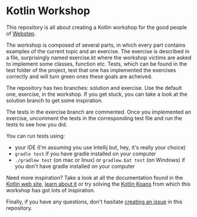# Kotlin Workshop

This repository is all about creating a Kotlin workshop for the good people of [Webstep](https://www.webstep.se/). 

The workshop is composed of several parts, in which every part contains examples of the current topic and an exercise. The exercise is described in a file, surprisingly named exercise.kt where the workshop victims are asked to implement some classes, function etc. Tests, which can be found in the test folder of the project, test that one has implemented the exercises correctly and will turn green ones these goals are acheived. 

The repository has two branches: solution and exercise. Use the default one, exercise, in the workshop. If you get stuck, you can take a look at the solution branch to get some inspiration.

The tests in the exercise branch are commented. Once you implemented an exercise, uncomment the tests in the corresponding test file and run the tests to see how you did.

You can run tests using:
- your IDE (I'm assuming you use Intellij but, hey, it's really your choice) 
- `gradle test` if you have gradle installed on your computer
- `./gradlew test` (on mac or linux) or `gradlew.bat test` (on Windows) if you don't have gradle installed on your computer


Need more inspiration? Take a look at all the documentation found in the [Kotlin web site](https://kotlinlang.org/), [learn about it](https://kotlinlang.org/docs/reference/) or try solving the [Kotlin Koans](https://kotlinlang.org/docs/tutorials/koans.html) from which this workshop has got lots of inspiration. 

Finally, if you have any questions, don't hasitate [creating an issue](https://github.com/uzilan/scalaworkshop/issues) in this repository.
